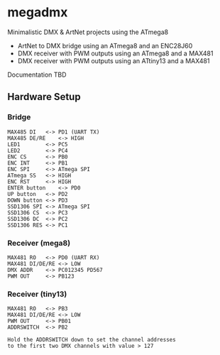 # megadmx
Minimalistic DMX & ArtNet projects using the ATmega8

* ArtNet to DMX bridge using an ATmega8 and an ENC28J60
* DMX receiver with PWM outputs using an ATmega8 and a MAX481
* DMX receiver with PWM outputs using an ATtiny13 and a MAX481

Documentation TBD

## Hardware Setup

### Bridge
	MAX485 DI	<->	PD1 (UART TX)
	MAX485 DE/RE	<->	HIGH
	LED1		<->	PC5
	LED2		<->	PC4
	ENC CS		<->	PB0
	ENC INT		<->	PB1
	ENC SPI		<->	ATmega SPI
	ATmega SS	<->	HIGH
	ENC RST		<->	HIGH
	ENTER button	<->	PD0
	UP button	<->	PD2
	DOWN button	<->	PD3
	SSD1306 SPI	<->	ATmega SPI
	SSD1306 CS	<->	PC3
	SSD1306 DC	<->	PC2
	SSD1306 RES	<->	PC1

### Receiver (mega8)
	MAX481 RO	<->	PD0 (UART RX)
	MAX481 DI/DE/RE <->	LOW
	DMX ADDR	<->	PC012345 PD567
	PWM OUT		<->	PB123

### Receiver (tiny13)
	MAX481 RO	<->	PB3
	MAX481 DI/DE/RE <->	LOW
	PWM OUT		<->	PB01
	ADDRSWITCH	<->	PB2

	Hold the ADDRSWITCH down to set the channel addresses
	to the first two DMX channels with value > 127
